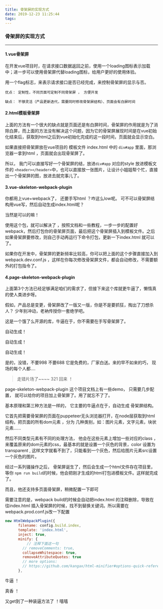 ```yaml
---
title: 骨架屏的实现方式
date: 2019-12-23 11:25:44
tags:
---
```


### 骨架屏的实现方式

------


#### 1.vue骨架屏

在开发vue项目时，在请求接口数据返回之前，使用一个loading图标表示加载中；进一步可以使用骨架屏代替loading图标，给用户更好的使用体验。

用一个flag标志，来表示请求接口是否已经完成，来控制骨架屏的显示与否。

```
优点： 定制性，不同页面可定制不同骨架屏 ， 方便开发

缺点： 不够灵活（产品更新迭代，需要同时修改骨架屏结构）、页面会有白屏时间
```

<!-- more -->

#### 2.html模板骨架屏

上面的方法有一个很大的缺点就是页面还是有白屏时间，骨架屏的作用就是为了消除白屏，而上面的方法没有解决这个问题，因为它的骨架屏展现时间是在vue初始化结束后，获取到html之后到vue初始化完成的这一段时间，页面就会显示空白。

如果直接把骨架屏放在vue项目的 模板文件 index.html 中的 `div#app` 里面，那浏览器一拿到html ，页面就会出现骨架屏了。

所以， 我门可以直接写好一个骨架屏的结，放进`div#app` 对应的style 放进模板文件的 `<header></header>`中，也可以直接放一张图片，让设计小姐姐帮个忙，直接出一个骨架屏的图，放进去就完事儿了。

#### 3.vue-skeleton-webpack-plugin
你都用上vue+webpack了， 还要手写html ？咋这么low呢。
可不可以骨架屏结构用vue写，然后自动生成index.html呢？

当然是可以的嘛！

使用这个包，就可以解决了 ，按照文档和一些教程，一步一步的配置好webpack，然后打包你的骨架屏页面，最后把这个骨架屏插入到模板文件。之后如果骨架屏要修改，则自己手动再运行下命令打包，更新一下index.html 就可以了。

如果你在开发中，骨架屏的更新频率比较高，你可以把上面的这个步骤直接加入到 webpack.dev.conf.js ，这样在你每次修改骨架屏文件，都会自动修改，不需要额外的打包指令了。

#### 4.page-skeleton-webpack-plugin

上面第3个方法已经足够满足咱们的需求了，但接下来这个库就更牛逼了，懒惰真的使人类进步呀。

假如，产品总是变更，骨架屏改了一版又一版，你是不是要抓狂，掏出了刀想杀人？
少年别冲动，老衲传授你一套绝学吧。

这是一个饿了么开源的库，牛逼在于，你不需要在手写骨架屏了。

自动生成！

自动生成！

自动生成！ 

是的，没错，不要998 不要688 它是免费的，厂家白送。来的早不如来的巧， 现场的每个人都....

> 走错片场了~~~~
321  回来 ！


page-skeleton-webpack-plugin 这个项目文档上有一些demo， 只需要几步配置， 就可以给你的项目加上骨架屏了。用了就忘不了了。

基本原理和第三种方法是一样的， 它主要的牛逼点在于，自动生成 骨架屏结构。

它首先把需要骨架屏的页面在puppeteer无头浏览器打开，在node层获取到html结构，把页面的所有dom元素 ，分为 几种类别，如：图片元素，文字元素，块状元素......

然后不同类型元素有不同的处理方法， 他会在这些元素上增加一些对应的class ，来覆盖原来的dom元素的css，最基本的就是设置一个灰色的背景，color 设置为 transparent , 这样文字就看不到了，只能看到一个灰色，然后给图片元素src设置一个灰色的图片。

经过一系列骚操作之后， 骨架屏诞生了，然后会生成一个html文件存在项目里，等你 `npm run build`的时候，他会把刚才生成的html打包进模板文件。这样就完成了。

而且，他还支持多页面骨架屏，稍微配置一下即可

需要注意的是，webpack build的时候会自动把index.html 的注释删除，导致在往index.html 插入骨架屏的时候，找不到替换关键词。所以需要在webpack.prod.conf.js改一下配置

```js
new HtmlWebpackPlugin({
      filename: config.build.index,
      template: 'index.html',
      inject: true,
      minify: {
          // 注释下面这一句
        // removeComments: true,   
        collapseWhitespace: true,
        removeAttributeQuotes: true
        // more options:
        // https://github.com/kangax/html-minifier#options-quick-reference
      },

```

牛逼 ！

真香 ！

又get到了一种装逼方法了 ！嘻嘻


